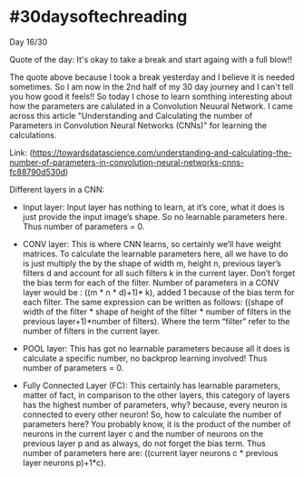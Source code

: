 # #30daysoftechreading

Day 16/30

Quote of the day: It's okay to take a break and start againg with a full blow!!

The quote above because I took a break yesterday and I believe it is needed sometimes. So I am now in the 2nd half of my 30 day journey and I can't tell you how good it feels!! So today I chose to learn somthing interesting about how the parameters are calulated in a Convolution Neuural Network. I came across this article "Understanding and Calculating the number of Parameters in Convolution Neural Networks (CNNs)" for learning the calculations.

Link: (https://towardsdatascience.com/understanding-and-calculating-the-number-of-parameters-in-convolution-neural-networks-cnns-fc88790d530d)

Different layers in a CNN:

- Input layer: Input layer has nothing to learn, at it’s core, what it does is just provide the input image’s shape. So no learnable parameters here. Thus number of parameters = 0.

- CONV layer: This is where CNN learns, so certainly we’ll have weight matrices. To calculate the learnable parameters here, all we have to do is just multiply the by the shape of width m, height n, previous layer’s filters d and account for all such filters k in the current layer. Don’t forget the bias term for each of the filter. Number of parameters in a CONV layer would be : ((m * n * d)+1)* k), added 1 because of the bias term for each filter. The same expression can be written as follows: ((shape of width of the filter * shape of height of the filter * number of filters in the previous layer+1)*number of filters). Where the term “filter” refer to the number of filters in the current layer.
- POOL layer: This has got no learnable parameters because all it does is calculate a specific number, no backprop learning involved! Thus number of parameters = 0.
- Fully Connected Layer (FC): This certainly has learnable parameters, matter of fact, in comparison to the other layers, this category of layers has the highest number of parameters, why? because, every neuron is connected to every other neuron! So, how to calculate the number of parameters here? You probably know, it is the product of the number of neurons in the current layer c and the number of neurons on the previous layer p and as always, do not forget the bias term. Thus number of parameters here are: ((current layer neurons c * previous layer neurons p)+1*c).

